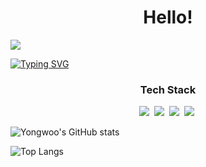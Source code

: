 <!--
**tryywlabs/tryywlabs** is a ✨ _special_ ✨ repository because its `README.md` (this file) appears on your GitHub profile.

Here are some ideas to get you started:

- 🔭 I’m currently working on ...
- 🌱 I’m currently learning ...
- 👯 I’m looking to collaborate on ...
- 🤔 I’m looking for help with ...
- 💬 Ask me about ...
- 📫 How to reach me: ...
- 😄 Pronouns: ...
- ⚡ Fun fact: ...
-->
<div align="center">
  <h1 color="green">Hello!</h1>
</div>
<img src="https://capsule-render.vercel.app/api?type=blur&color=auto&height=300&section=header&text=Yongwoo%20Hur&fontSize=90" />


  [![Typing SVG](https://readme-typing-svg.demolab.com/?lines=Software+Engineer;Philosopher;Life-long+Student)](https://git.io/typing-svg)
<div align="center>
<img src="https://img.shields.io/badge/react-20232a.svg?style=for-the-badge&logo=react&logoColor=61DAFB" />

<h3 align="center">Tech Stack</h3>
<div align="center">
  <img src="https://img.shields.io/badge/react-20232a.svg?style=for-the-badge&logo=react&logoColor=61DAFB" />&nbsp
  <img src="https://img.shields.io/badge/javascript-F7DF1E.svg?style=for-the-badge&logo=javascript&logoColor=20232a" />&nbsp
  <img src="https://img.shields.io/badge/html5-E34F26.svg?style=for-the-badge&logo=html5&logoColor=white" />&nbsp
  <img src="https://img.shields.io/badge/python-3776AB.svg?style=for-the-badge&logo=python&logoColor=yellow" />&nbsp
  </br>
</div>

![Yongwoo's GitHub stats](https://github-readme-stats.vercel.app/api?username=tryywlabs&show_icons=true&theme=radical)

![Top Langs](https://github-readme-stats.vercel.app/api/top-langs/?username=tryywlabs&layout=compact)

</div>

